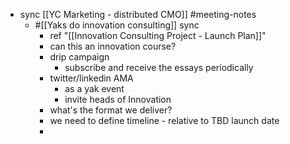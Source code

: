- sync [[YC Marketing - distributed CMO]] #meeting-notes
    - #[[Yaks do innovation consulting]] sync
        - ref "[[Innovation Consulting Project - Launch Plan]]"
        - can this an innovation course?
        - drip campaign
            - subscribe and receive the essays periodically
        - twitter/linkedin AMA 
            - as a yak event
            - invite heads of Innovation 
        - what's the format we deliver?
        - we need to define timeline - relative to TBD launch date 
        - 
